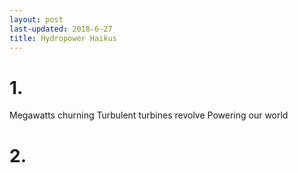 ```yaml
---
layout: post
last-updated: 2018-6-27
title: Hydropower Haikus
---
```

# 1.

Megawatts churning
Turbulent turbines revolve
Powering our world

# 2.
